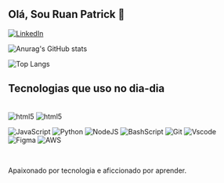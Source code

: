 ## Olá, Sou Ruan Patrick 👋

[![LinkedIn](https://img.shields.io/badge/LinkedIn-0077B5?style=for-the-badge&logo=linkedin&logoColor=white)](https://www.linkedin.com/in/ruan-de-sousa/)

![Anurag's GitHub stats](https://github-readme-stats.vercel.app/api?username=ruanprog&show_icons=true&theme=tokyonight
)

![Top Langs](https://github-readme-stats.vercel.app/api/top-langs/?username=ruanprog&layout=compact)

## Tecnologias que uso no dia-dia

<div style="display: inline_block"><br/>
  
  <img align="center" alt="html5" src="https://img.shields.io/badge/HTML5-E34F26?style=for-the-badge&logo=html5&logoColor=white" />

   <img align="center" alt="html5" src="https://img.shields.io/badge/CSS3-1572B6?style=for-the-badge&logo=css3&logoColor=white)" /> 
  
  ![JavaScript](https://img.shields.io/badge/JavaScript-F7DF1E?style=for-the-badge&logo=javascript&logoColor=black)
 ![Python](https://img.shields.io/badge/python-3670A0?style=for-the-badge&logo=python&logoColor=ffdd54)
 	![NodeJS](https://img.shields.io/badge/node.js-6DA55F?style=for-the-badge&logo=node.js&logoColor=white)
 ![BashScript](https://img.shields.io/badge/bash%20script-0101?style=flat&logo=gnubash&logoColor=%23FFFFFF&labelColor=%23000000)
 	![Git](https://img.shields.io/badge/GIT-E44C30?style=for-the-badge&logo=git&logoColor=white)
  ![Vscode](https://img.shields.io/badge/Vscode-007ACC?style=for-the-badge&logo=visual-studio-code&logoColor=white)</br>
  	![Figma](https://img.shields.io/badge/Figma-696969?style=for-the-badge&logo=figma&logoColor=figma)
   ![AWS](https://img.shields.io/badge/AWS-000.svg?style=for-the-badge&logo=amazon-aws&logoColor=white)
</div> </br>

Apaixonado por tecnologia e aficcionado por aprender.






<!--
**ruanprog/ruanprog** is a ✨ _special_ ✨ repository because its `README.md` (this file) appears on your GitHub profile.

Here are some ideas to get you started:

- 🔭 I’m currently working on ...
- 🌱 I’m currently learning ...
- 👯 I’m looking to collaborate on ...
- 🤔 I’m looking for help with ...
- 💬 Ask me about ...
- 📫 How to reach me: ...
- 😄 Pronouns: ...
- ⚡ Fun fact: ...
-->
